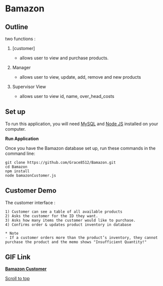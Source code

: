 # Bamazon <a id="top"></a>

## Outline 

two functions : 

1. [customer]
    * allows user to view and purchase products.

2. Manager
    * allows user to view, update, add, remove and new products
    
3. Supervisor View
    * allows user to view id, name, over_head_costs


## Set up

To run this application, you will need [MySQL](https://dev.mysql.com/doc/refman/5.6/en/installing.html) and [Node JS](https://nodejs.org/en/download/) installed on your computer.

**Run Application**

Once you have the Bamazon database set up, run these commands in the command line:

```
git clone https://github.com/Grace8512/Bamazon.git
cd Bamazon
npm install
node bamazonCustomer.js

```

## Customer Demo

The customer interface :

```
1) Customer can see a table of all available products
2) Asks the customer for the ID they want.
3) Asks how many items the customer would like to purchase.
4) Confirms order & updates product inventory in database

* Note 
- If a customer orders more than the product’s inventory, they cannot purchase the product and the memo shows "Insufficient Quantity!"
```

## **GIF Link**

[**Bamazon Customer**](
https://media.giphy.com/media/giubdVFMJX3l5q7mGH/giphy.gif)

[Scroll to top](#top)

